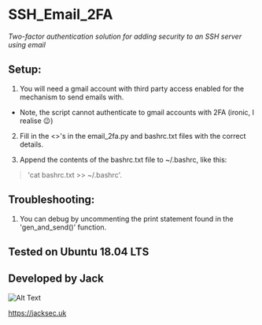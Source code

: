 # SSH_Email_2FA

*Two-factor authentication solution for adding security to an SSH server using email*

## Setup:

1. You will need a gmail account with third party access enabled for the mechanism to send emails with.
* Note, the script cannot authenticate to gmail accounts with 2FA (ironic, I realise :wink:)

2. Fill in the <>'s in the email_2fa.py and bashrc.txt files with the correct details.

3. Append the contents of the bashrc.txt file to ~/.bashrc, like this:

> 'cat bashrc.txt >> ~/.bashrc'.

## Troubleshooting:

1. You can debug by uncommenting the print statement found in the 'gen_and_send()' function.

## Tested on Ubuntu 18.04 LTS

## Developed by Jack
![Alt Text](https://raw.githubusercontent.com/jacksec/jacksec.github.io/master/assets/img/logo.png)

https://jacksec.uk
